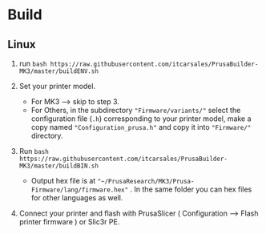 # Build
## Linux

1. run ```bash https://raw.githubusercontent.com/itcarsales/PrusaBuilder-MK3/master/buildENV.sh```

2. Set your printer model. 
   - For MK3 --> skip to step 3. 
   - For Others, in the subdirectory `"Firmware/variants/"` select the configuration file (`.h`) corresponding to your printer model, make a copy named `"Configuration_prusa.h"` and copy it into `"Firmware/"` directory.  
   
3. Run ```bash https://raw.githubusercontent.com/itcarsales/PrusaBuilder-MK3/master/buildBIN.sh```
   - Output hex file is at `"~/PrusaResearch/MK3/Prusa-Firmware/lang/firmware.hex"` . In the same folder you can hex files for other languages as well.

4. Connect your printer and flash with PrusaSlicer ( Configuration --> Flash printer firmware ) or Slic3r PE.
